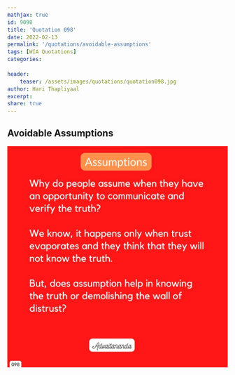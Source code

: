 ```yaml
---
mathjax: true
id: 9098
title: 'Quotation 098'
date: 2022-02-13
permalink: '/quotations/avoidable-assumptions'
tags: [WIA Quotations] 
categories: 

header:
    teaser: /assets/images/quotations/quotation098.jpg
author: Hari Thapliyaal 
excerpt:
share: true 
---
```


## Avoidable Assumptions

![Avoidable Assumptions](/assets/images/quotations/quotation098.jpg)
